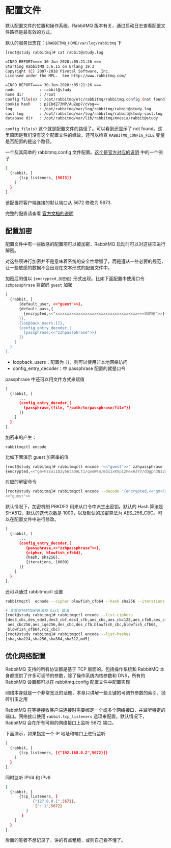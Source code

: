 # 配置文件

默认配置文件的位置和操作系统、RabbitMQ 版本有关，通过启动日志查看配置文件路径是最有效的方式。

默认的服务日志在：`$RABBITMQ_HOME/var/log/rabbitmq` 下

```bash
[root@study rabbitmq]# cat rabbit@study.log

=INFO REPORT==== 30-Jun-2020::05:21:26 ===
Starting RabbitMQ 3.6.15 on Erlang 19.3
Copyright (C) 2007-2018 Pivotal Software, Inc.
Licensed under the MPL.  See http://www.rabbitmq.com/

=INFO REPORT==== 30-Jun-2020::05:21:26 ===
node           : rabbit@study
home dir       : /root
config file(s) : /opt/rabbitmq/etc/rabbitmq/rabbitmq.config (not found)
cookie hash    : pJEbdZ73MP/AuZep7/cVog==
log            : /opt/rabbitmq/var/log/rabbitmq/rabbit@study.log
sasl log       : /opt/rabbitmq/var/log/rabbitmq/rabbit@study-sasl.log
database dir   : /opt/rabbitmq/var/lib/rabbitmq/mnesia/rabbit@study

```

`config file(s)` 这个就是配置文件的路径了。可以看到还显示了 not found。这里原因是我们没有这个配置文件的缘故。还可以检查 `RABBITMQ_CONFIG_FILE` 变量是否配置的是这个路径。

一个及其简单的 rabbitmq.config 文件配置。[这个是官方对应的说明](https://www.rabbitmq.com/configure.html#config-file) 中的一个例子

```bash
[
  {rabbit, [
      {tcp_listeners, [5673]}
    ]
  }
].
```

该配置将客户端连接的默认端口从 5672 修改为 5673.

完整的配置请查看 [官方文档的说明](https://www.rabbitmq.com/configure.html#config-items)

## 配置加密

配置文件中有一些敏感的配置项可以被加密，RabbitMQ 启动时可以对这些项进行解密。

对这些项进行加密并不是意味着系统的安全性增强了，而是遵从一些必要的规范，让一些敏感的数据不会出现在文本形式的配置文件中。

加密后的值以 `{encrypted,加密值}` 形式出现。比如下面配置中使用口令 `zzhpassphrase` 将密码 `guest` 加密

```bash
[
  {rabbit, [
      {default_user, <<"guest">>},
      {default_pass,{
      	{encrypted,<<"xxxxxxxxxxxxxxxxxxxxxxxxxxxxxxxxxxxx===假的值">>}
      }},
      {loopback_users,[]},
      {config_entry_decoder,[
      	{passphrase,<<"zzhpassphrase">>}
      ]}
    ]
  }
].
```

- loopback_users：配置为 `[]`，则可以使用非本地网络访问
- config_entry_decoder：中 passphrase 配置的就是口令

passphrase 中还可以用文件方式来赋值

```bash
[
  {rabbit, [
	  ...
      {config_entry_decoder,[
      	{passphrase,{file, "/path/to/passphrase/file"}}
      ]}
    ]
  }
].
```

加密串的产生：

```bas
rabbitmqctl encode
```

比如下面演示 guest 加密串的值

```bash
[root@study rabbitmq]# rabbitmqctl encode '<<"guest">>' zzhpassphrase
{encrypted,<<"gm+FzEoi1D2y66taDALT1/qvoW4n/mbI1xKVp12FexHJTV/dQgpn3N12dgh9sX1H6a1JRSXtCtf7uj6rUTPEzg==">>}
```

对应的解密命令

```bash
[root@study rabbitmq]# rabbitmqctl encode --decode '{encrypted,<<"gm+FzEoi1D2y66taDALT1/qvoW4n/mbI1xKVp12FexHJTV/dQgpn3N12dgh9sX1H6a1JRSXtCtf7uj6rUTPEzg==">>}' zzhpassphrase
<<"guest">>
```

默认情况下，加密机制 PBKDF2 用来从口令中派生出密钥。默认的 Hash 算法是  SHA512，默认的迭代次数是 1000，以及默认的加密算法为 AES_256_CBC。可以在配置文件中进行修改。

```bash
[
  {rabbit, [
	  ...
      {config_entry_decoder,[
      	 {passphrase,<<"zzhpassphrase">>},
      	 {cipher, blowfish_cfb64},
      	 {hash, sha256},
      	 {iterations, 10000}
      ]}
    ]
  }
].
```

还可以通过 rabbitmqctl 设置

```bash
rabbitmqctl  ecnode --cipher blowfish_cfb64 --hash sha256 --iterations 10000 '<<"guest">>' zzhpassphrase

# 查看支持的加密算法和 hash 算法
[root@study rabbitmq]# rabbitmqctl encode --list-ciphers
[des3_cbc,des_ede3,des3_cbf,des3_cfb,aes_cbc,aes_cbc128,aes_cfb8,aes_cfb128,
 aes_cbc256,aes_ige256,des_cbc,des_cfb,blowfish_cbc,blowfish_cfb64,
 blowfish_ofb64,rc2_cbc]
[root@study rabbitmq]# rabbitmqctl encode --list-hashes
[sha,sha224,sha256,sha384,sha512,md5]

```

## 优化网络配置

RabbitMQ 支持的所有协议都是基于 TCP 层面的。包括操作系统和 RabbitMQ 本身都提供了许多可调节的参数，除了操作系统内核参数和 DNS，所有的 RabbitMQ 设置都可以在 rabbitmq.config 配置文件中配置实现

网络本身就是一个非常宽泛的话题，本章只讲解一些关键的可调节参数的索引，抛砖引玉之用

RabbitMQ 在等待接收客户端连接时需要绑定一个或多个网络接口，并监听特定的端口。网络接口使用 `rabbit.tcp_listeners` 选项来配置。默认情况下，RabbitMQ 会在所有可用的网络接口上监听 5672 端口。

下面演示，如果指定一个 IP 地址和端口上进行监听

```bash
[
  {rabbit, [
	  {tcp_listeners, [{"192.168.0.2",5672}]}
	]
  }
].
```

同时监听 IPV4 和 IPv6 

```bash
[
  {rabbit, [
	  {tcp_listeners, [
	        {"127.0.0.1",5672},
	         {"::1",5672}
	     ]
	   }
	]
  }
].
```

后面的笔者不想记录了，讲的有点粗糙，或则自己看不懂了。

